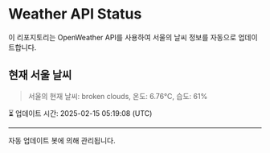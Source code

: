 
# Weather API Status

이 리포지토리는 OpenWeather API를 사용하여 서울의 날씨 정보를 자동으로 업데이트합니다.

## 현재 서울 날씨
> 서울의 현재 날씨: broken clouds, 온도: 6.76°C, 습도: 61%

⏳ 업데이트 시간: 2025-02-15 05:19:08 (UTC)

---
자동 업데이트 봇에 의해 관리됩니다.
